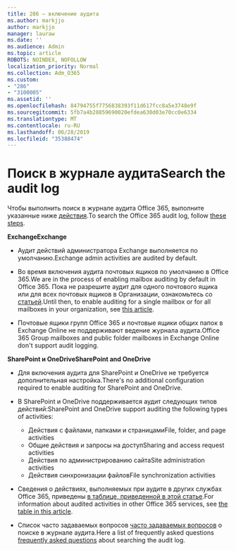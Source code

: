 ```yaml
---
title: 286 — включение аудита
ms.author: markjjo
author: markjjo
manager: lauraw
ms.date: ''
ms.audience: Admin
ms.topic: article
ROBOTS: NOINDEX, NOFOLLOW
localization_priority: Normal
ms.collection: Adm_O365
ms.custom:
- "286"
- "3100005"
ms.assetid: ''
ms.openlocfilehash: 84794755f7756838393f11d617fcc8a5e3748e9f
ms.sourcegitcommit: 5fb7a4b28859690020efdea630d03e70cc0e6334
ms.translationtype: MT
ms.contentlocale: ru-RU
ms.lasthandoff: 06/28/2019
ms.locfileid: "35388474"
---
```

# <a name="search-the-audit-log"></a><span data-ttu-id="f842a-102">Поиск в журнале аудита</span><span class="sxs-lookup"><span data-stu-id="f842a-102">Search the audit log</span></span>

<span data-ttu-id="f842a-103">Чтобы выполнить поиск в журнале аудита Office 365, выполните указанные ниже [действия](https://docs.microsoft.com/office365/securitycompliance/search-the-audit-log-in-security-and-compliance#search-the-audit-log).</span><span class="sxs-lookup"><span data-stu-id="f842a-103">To search the Office 365 audit log, follow [these steps](https://docs.microsoft.com/office365/securitycompliance/search-the-audit-log-in-security-and-compliance#search-the-audit-log).</span></span>

<span data-ttu-id="f842a-104">**Exchange**</span><span class="sxs-lookup"><span data-stu-id="f842a-104">**Exchange**</span></span>

- <span data-ttu-id="f842a-105">Аудит действий администратора Exchange выполняется по умолчанию.</span><span class="sxs-lookup"><span data-stu-id="f842a-105">Exchange admin activities are audited by default.</span></span>

- <span data-ttu-id="f842a-106">Во время включения аудита почтовых ящиков по умолчанию в Office 365.</span><span class="sxs-lookup"><span data-stu-id="f842a-106">We are in the process of enabling mailbox auditing by default in Office 365.</span></span> <span data-ttu-id="f842a-107">Пока не разрешите аудит для одного почтового ящика или для всех почтовых ящиков в Организации, ознакомьтесь со [статьей](https://docs.microsoft.com/office365/securitycompliance/enable-mailbox-auditing).</span><span class="sxs-lookup"><span data-stu-id="f842a-107">Until then, to enable auditing for a single mailbox or for all mailboxes in your organization, see  [this article](https://docs.microsoft.com/office365/securitycompliance/enable-mailbox-auditing).</span></span>

- <span data-ttu-id="f842a-108">Почтовые ящики групп Office 365 и почтовые ящики общих папок в Exchange Online не поддерживают ведение журнала аудита.</span><span class="sxs-lookup"><span data-stu-id="f842a-108">Office 365 Group mailboxes and public folder mailboxes in Exchange Online don't support audit logging.</span></span>

<span data-ttu-id="f842a-109">**SharePoint и OneDrive**</span><span class="sxs-lookup"><span data-stu-id="f842a-109">**SharePoint and OneDrive**</span></span>

- <span data-ttu-id="f842a-110">Для включения аудита для SharePoint и OneDrive не требуется дополнительная настройка.</span><span class="sxs-lookup"><span data-stu-id="f842a-110">There's no additional configuration required to enable auditing for SharePoint and OneDrive.</span></span>

- <span data-ttu-id="f842a-111">В SharePoint и OneDrive поддерживается аудит следующих типов действий:</span><span class="sxs-lookup"><span data-stu-id="f842a-111">SharePoint and OneDrive support auditing the following types of activities:</span></span>

    - <span data-ttu-id="f842a-112">Действия с файлами, папками и страницами</span><span class="sxs-lookup"><span data-stu-id="f842a-112">File, folder, and page activities</span></span>
    - <span data-ttu-id="f842a-113">Общие действия и запросы на доступ</span><span class="sxs-lookup"><span data-stu-id="f842a-113">Sharing and access request activities</span></span>
    - <span data-ttu-id="f842a-114">Действия по администрированию сайта</span><span class="sxs-lookup"><span data-stu-id="f842a-114">Site administration activities</span></span>
    - <span data-ttu-id="f842a-115">Действия синхронизации файлов</span><span class="sxs-lookup"><span data-stu-id="f842a-115">File synchronization activities</span></span>

- <span data-ttu-id="f842a-116">Сведения о действиях, выполняемых при аудите в других службах Office 365, приведены [в таблице, приведенной в этой статье](https://docs.microsoft.com/office365/securitycompliance/search-the-audit-log-in-security-and-compliance#audited-activities).</span><span class="sxs-lookup"><span data-stu-id="f842a-116">For information about audited activities in other Office 365 services, see  [the table in this article](https://docs.microsoft.com/office365/securitycompliance/search-the-audit-log-in-security-and-compliance#audited-activities).</span></span>

- <span data-ttu-id="f842a-117">Список часто задаваемых вопросов [часто задаваемых вопросов](https://docs.microsoft.com/office365/securitycompliance/search-the-audit-log-in-security-and-compliance#frequently-asked-questions) о поиске в журнале аудита.</span><span class="sxs-lookup"><span data-stu-id="f842a-117">Here a list of frequently asked questions [frequently asked questions](https://docs.microsoft.com/office365/securitycompliance/search-the-audit-log-in-security-and-compliance#frequently-asked-questions) about searching the audit log.</span></span>